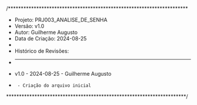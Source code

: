 /**********************************************************************
 * Projeto: PRJ003_ANALISE_DE_SENHA
 * Versão: v1.0
 * Autor: Guilherme Augusto
 * Data de Criação: 2024-08-25
 * 
 * Histórico de Revisões:
 * --------------------------------------------------------------------
 * v1.0 - 2024-08-25 - Guilherme Augusto
 *      - Criação do arquivo inicial
 **********************************************************************/
